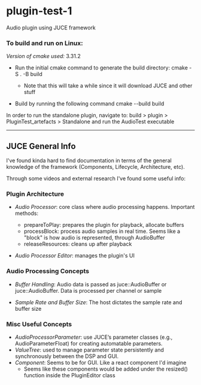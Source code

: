 # plugin-test-1
Audio plugin using JUCE framework


### To build and run on Linux:
*Version of cmake used:* 3.31.2
- Run the initial cmake command to generate the build directory: cmake -S . -B build
    - Note that this will take a while since it will download JUCE and other stuff

- Build by running the following command cmake --build build

In order to run the standalone plugin, navigate to: build > plugin > PluginTest_artefacts > Standalone and run the AudioTest executable


---

## JUCE General Info
I've found kinda hard to find documentation in terms of the general knowledge of the framework (Components, Lifecycle, Architecture, etc).

Through some videos and external research I've found some useful info:

### Plugin Architecture
- *Audio Processor*: core class where audio processing happens. Important methods:
    - prepareToPlay: prepares the plugin for playback, allocate buffers
    - processBlock: process audio samples in real time. Seems like a "block" is how audio is represented, through AudioBuffer<float>
    - releaseResources: cleans up after playback

- *Audio Processor Editor*: manages the plugin's UI


### Audio Processing Concepts
- *Buffer Handling*: Audio data is passed as juce::AudioBuffer<float> or juce::AudioBuffer<double>. Data is processed per channel or sample

- *Sample Rate and Buffer Size*: The host dictates the sample rate and buffer size

### Misc Useful Concepts
- *AudioProcessorParameter*: use JUCE’s parameter classes (e.g., AudioParameterFloat) for creating automatable parameters.
- *ValueTree*: used to manage parameter state persistently and synchronously between the DSP and GUI.
- *Component*: Seems to be for GUI. Like a react component I'd imagine
    - Seems like these components would be added under the resized() function inside the PluginEditor class